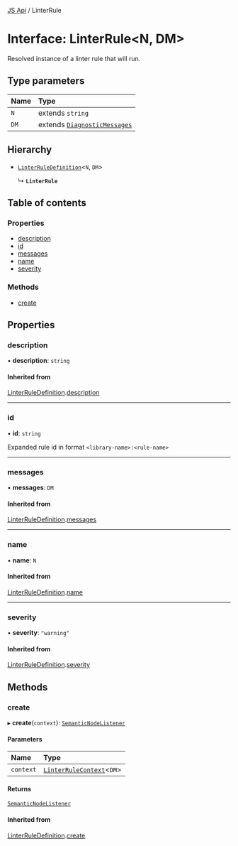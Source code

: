 [JS Api](../index.md) / LinterRule

# Interface: LinterRule<N, DM\>

Resolved instance of a linter rule that will run.

## Type parameters

| Name | Type |
| :------ | :------ |
| `N` | extends `string` |
| `DM` | extends [`DiagnosticMessages`](DiagnosticMessages.md) |

## Hierarchy

- [`LinterRuleDefinition`](LinterRuleDefinition.md)<`N`, `DM`\>

  ↳ **`LinterRule`**

## Table of contents

### Properties

- [description](LinterRule.md#description)
- [id](LinterRule.md#id)
- [messages](LinterRule.md#messages)
- [name](LinterRule.md#name)
- [severity](LinterRule.md#severity)

### Methods

- [create](LinterRule.md#create)

## Properties

### description

• **description**: `string`

#### Inherited from

[LinterRuleDefinition](LinterRuleDefinition.md).[description](LinterRuleDefinition.md#description)

___

### id

• **id**: `string`

Expanded rule id in format `<library-name>:<rule-name>`

___

### messages

• **messages**: `DM`

#### Inherited from

[LinterRuleDefinition](LinterRuleDefinition.md).[messages](LinterRuleDefinition.md#messages)

___

### name

• **name**: `N`

#### Inherited from

[LinterRuleDefinition](LinterRuleDefinition.md).[name](LinterRuleDefinition.md#name)

___

### severity

• **severity**: ``"warning"``

#### Inherited from

[LinterRuleDefinition](LinterRuleDefinition.md).[severity](LinterRuleDefinition.md#severity)

## Methods

### create

▸ **create**(`context`): [`SemanticNodeListener`](../index.md#semanticnodelistener)

#### Parameters

| Name | Type |
| :------ | :------ |
| `context` | [`LinterRuleContext`](LinterRuleContext.md)<`DM`\> |

#### Returns

[`SemanticNodeListener`](../index.md#semanticnodelistener)

#### Inherited from

[LinterRuleDefinition](LinterRuleDefinition.md).[create](LinterRuleDefinition.md#create)
